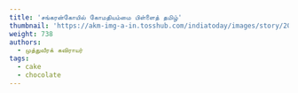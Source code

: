 ```yaml
---
title: 'சங்கரன்கோயில் கோமதியம்மை பிள்ளைத் தமிழ்'
thumbnail: 'https://akm-img-a-in.tosshub.com/indiatoday/images/story/201911/saffron-770x433.jpeg?NbdQ1v2j67d5MD8B8kZ1Vck7M6rseCRO'
weight: 738
authors:
  - முத்துவீரக் கவிராயர்
tags:
  - cake
  - chocolate
---
```


